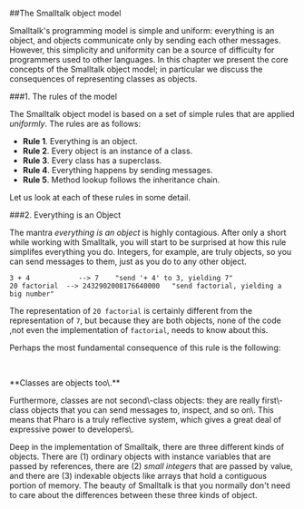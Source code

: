 

##The Smalltalk object model

<a name="cha:model"></a>

Smalltalk's programming model is simple and uniform: everything is an object, and objects communicate only by sending each other messages\.
However, this simplicity and uniformity can be a source of difficulty for programmers used to other languages\. In this chapter we present the core concepts of the Smalltalk object model; in particular we discuss the consequences of representing classes as objects\.



###1\. The rules of the model

<a name="sec:rules"></a>

The Smalltalk object model is based on a set of simple
rules that are applied *uniformly*\. The rules are as follows:



-  **Rule 1**\. Everything is an object\.
-  **Rule 2**\. Every object is an instance of a class\.
-  **Rule 3**\. Every class has a superclass\.
-  **Rule 4**\. Everything happens by sending messages\.
-  **Rule 5**\. Method lookup follows the inheritance chain\.



Let us look at each of these rules in some detail\.




###2\. Everything is an Object



The mantra *everything is an object* is highly contagious\.
After only a short while working with Smalltalk, you will start to be surprised at how this rule simplifes everything you do\.
Integers, for example, are truly objects, so you can send messages to them, just as you do to any other object\.



```smalltalk
3 + 4            --> 7    "send '+ 4' to 3, yielding 7"
20 factorial  --> 2432902008176640000   "send factorial, yielding a big number"
```



The representation of `20 factorial` is certainly different from the representation of `7`, but because they are both objects, none of the code ,not even the implementation of `factorial`, needs to know about this\.


Perhaps the most fundamental consequence of this rule is the following:
&nbsp;<p class="important">**Classes are objects too\.**</p>Furthermore, classes are not second\-class objects: they are really first\-class objects that you can send messages to, inspect, and so on\.
This means that Pharo is a truly reflective system, which gives a great deal of expressive power to developers\.

Deep in the implementation of Smalltalk, there are three different kinds of objects\.  There are \(1\) ordinary objects with instance variables that are passed by references, there are \(2\) *small integers* that are passed by value, and there are \(3\) indexable objects like arrays that hold a contiguous portion of memory\.  The beauty of Smalltalk is that you normally don't need to care about the differences between these three kinds of object\.












































































































































































































































































